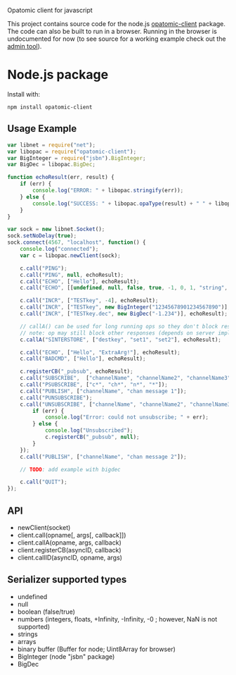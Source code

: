 Opatomic client for javascript

This project contains source code for the node.js
[opatomic-client](https://www.npmjs.com/package/opatomic-client) package.
The code can also be built to run in a browser. Running in the browser is
undocumented for now (to see source for a working example check out the
[admin tool](https://github.com/opatomic/admin-browser)).

# Node.js package

Install with:

    npm install opatomic-client

## Usage Example

```js
var libnet = require("net");
var libopac = require("opatomic-client");
var BigInteger = require("jsbn").BigInteger;
var BigDec = libopac.BigDec;

function echoResult(err, result) {
	if (err) {
		console.log("ERROR: " + libopac.stringify(err));
	} else {
		console.log("SUCCESS: " + libopac.opaType(result) + " " + libopac.stringify(result));
	}
}

var sock = new libnet.Socket();
sock.setNoDelay(true);
sock.connect(4567, "localhost", function() {
	console.log("connected");
	var c = libopac.newClient(sock);

	c.call("PING");
	c.call("PING", null, echoResult);
	c.call("ECHO", ["Hello"], echoResult);
	c.call("ECHO", [[undefined, null, false, true, -1, 0, 1, "string", []]], echoResult);

	c.call("INCR", ["TESTkey", -4], echoResult);
	c.call("INCR", ["TESTkey", new BigInteger("12345678901234567890")], echoResult);
	c.call("INCR", ["TESTkey.dec", new BigDec("-1.234")], echoResult);

	// callA() can be used for long running ops so they don't block responses
	// note: op may still block other responses (depends on server implementation)
	c.callA("SINTERSTORE", ["destkey", "set1", "set2"], echoResult);

	c.call("ECHO", ["Hello", "ExtraArg!"], echoResult);
	c.call("BADCMD", ["Hello"], echoResult);

	c.registerCB("_pubsub", echoResult);
	c.call("SUBSCRIBE",  ["channelName", "channelName2", "channelName3", "channelName2"]);
	c.call("PSUBSCRIBE", ["c*", "ch*", "n*", "*"]);
	c.call("PUBLISH", ["channelName", "chan message 1"]);
	c.call("PUNSUBSCRIBE");
	c.call("UNSUBSCRIBE", ["channelName", "channelName2", "channelName3", "channelName2"], function(err, result) {
		if (err) {
			console.log("Error: could not unsubscribe; " + err);
		} else {
			console.log("Unsubscribed");
			c.registerCB("_pubsub", null);
		}
	});
	c.call("PUBLISH", ["channelName", "chan message 2"]);

	// TODO: add example with bigdec

	c.call("QUIT");
});

```


## API
 - newClient(socket)
 - client.call(opname[, args[, callback]])
 - client.callA(opname, args, callback)
 - client.registerCB(asyncID, callback)
 - client.callID(asyncID, opname, args)


## Serializer supported types
 - undefined
 - null
 - boolean (false/true)
 - numbers (integers, floats, +Infinity, -Infinity, -0 ; however, NaN is not supported)
 - strings
 - arrays
 - binary buffer (Buffer for node; Uint8Array for browser)
 - BigInteger (node "jsbn" package)
 - BigDec

